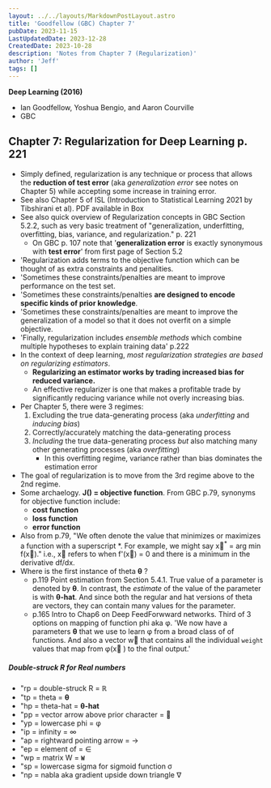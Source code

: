 ```yaml
---
layout: ../../layouts/MarkdownPostLayout.astro
title: 'Goodfellow (GBC) Chapter 7'
pubDate: 2023-11-15
LastUpdatedDate: 2023-12-28
CreatedDate: 2023-10-28
description: 'Notes from Chapter 7 (Regularization)'
author: 'Jeff'
tags: []
---
```


**Deep Learning (2016)** 
* Ian Goodfellow, Yoshua Bengio, and Aaron Courville
* GBC
## Chapter 7: Regularization for Deep Learning p. 221
* Simply defined, regularization is any technique or process that allows the **reduction of test error** (aka *generalization error* see notes on Chapter 5) while accepting some increase in training error.
* See also Chapter 5 of ISL (Introduction to Statistical Learning 2021 by Tibshirani et al). PDF available in Box
* See also quick overview of Regularization concepts in GBC Section 5.2.2, such as very basic treatment of "generalization, underfitting, overfitting, bias, variance, and regularization." p. 221
	* On GBC p. 107 note that '**generalization error** is exactly synonymous with **test error**' from first page of Section 5.2
* 'Regularization adds terms to the objective function which can be thought of as extra constraints and penalities.
* 'Sometimes these constraints/penalties are meant to improve performance on the test set. 
* 'Sometimes these constraints/penalties **are designed to encode specific kinds of prior knowledge**.
* 'Sometimes these constraints/penalties are meant to improve the generalization of a model so that it does not overfit on a simple objective.
* 'Finally, regularization includes *ensemble methods* which combine multiple hypotheses to explain training data' p.222
* In the context of deep learning, *most regularization strategies are based on regularizing estimators*.
	* **Regularizing an estimator works by trading increased bias for reduced variance.**
	* An effective regularizer is one that makes a profitable trade by significantly reducing variance while not overly increasing bias.
* Per Chapter 5, there were 3 regimes:
	1. Excluding the true data-generating process (aka *underfitting* and *inducing bias*)
	1. Correctly/accurately matching the data-generating process
	1. *Including* the true data-generating process *but* also matching many other generating processes (aka *overfitting*)
		* In this overfitting regime, variance rather than bias dominates the estimation error
* The goal of regularization is to move from the 3rd regime above to the 2nd regime.
* Some archaelogy. **J() = objective function**. From GBC p.79, synonyms for objective function include:
	* **cost function**
	* **loss function**
	* **error function**
* Also from p.79, "We often denote the value that minimizes or maximizes a function with a superscript *. For example, we might say x&#8407;<sup>\*</sup> = arg min f(x&#8407;)." i.e., x&#8407; refers to when f'(x&#8407;) = 0 and there is a minimum in the derivative df/dx.  
* Where is the first instance of theta **&#952;** ?
	* p.119 Point estimation from Section 5.4.1. True value of a parameter is denoted by **&#952;**. In contrast, the *estimate* of the value of the parameter is with **&#952;-hat**. And since both the regular and hat versions of theta are vectors, they can contain many values for the parameter.
	* p.165 Intro to Chap6 on Deep FeedForwward networks. Third of 3 options on mapping of function phi aka &#966;. 'We now have a parameters **&#952;** that we use to learn &#966; from a broad class of of functions. And also a vector w&#8407; that contains all the individual `weight` values that map from &#966;(x&#8407; ) to the final output.' 


##### Double-struck R for Real numbers
* "rp = double-struck R = &#8477;
* "tp = theta = **&#952;**
* "hp = theta-hat = **&#952;-hat**
* "pp = vector arrow above prior character = &#8407;
* "yp = lowercase phi = &#966;
* "ip = infinity = &#8734;
* "ap = rightward pointing arrow = &#8594;
* "ep = element of = &#8712;
* "wp = matrix W = **`W`**
* "sp = lowercase sigma for sigmoid function &#963;
* "np = nabla aka gradient upside down triangle &#8711;


